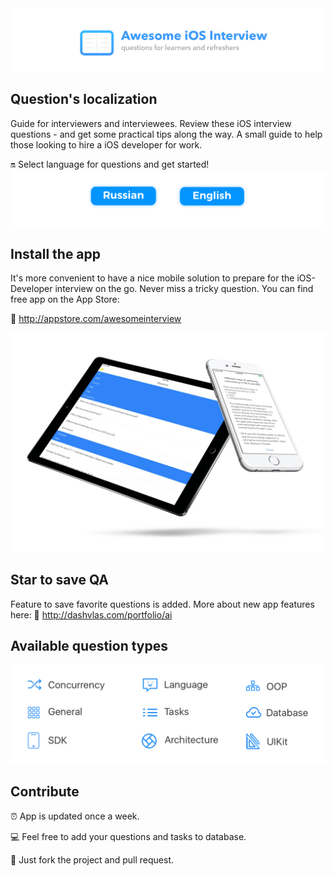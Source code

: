 
<img src="Resources/Main.png">

## Question's localization
Guide for interviewers and interviewees. Review these iOS interview questions - and get some practical tips along the way.
A small guide to help those looking to hire a iOS developer for work.

🔛 Select language for questions and get started!  
<a href="Resources/Russian.md"><img src="Resources/Artboard-filled-left.png" width=50%></a><a href="Resources/English.md"><img src="Resources/Artboard-filled-right.png" width=50%></a>

## Install the app  
It's more convenient to have a nice mobile solution to prepare for the iOS-Developer interview on the go. Never miss a tricky question. You can find free app on the App Store: 

📲 http://appstore.com/awesomeinterview  
<p align="center"><img src="Resources/Devices.jpg"></p>

## Star to save QA
Feature to save favorite questions is added. More about new app features here:
🌟 http://dashvlas.com/portfolio/ai

## Available question types
<p align="center"><img src="Resources/Available QA types.png"></p>

## Contribute
⏰ App is updated once a week.

💻 Feel free to add your questions and tasks to database.

🚀 Just fork the project and pull request.
